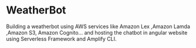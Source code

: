 # WeatherBot
Building a weatherbot using AWS services like Amazon Lex ,Amazon Lamda ,Amazon S3, Amazon Cognito... and hosting the chatbot in angular website using Serverless Framework and Amplify CLI. 
